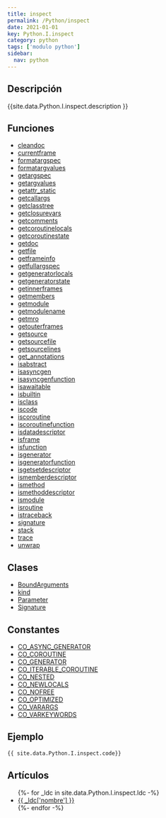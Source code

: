 ```yaml
---
title: inspect
permalink: /Python/inspect
date: 2021-01-01
key: Python.I.inspect
category: python
tags: ['modulo python']
sidebar: 
  nav: python
---
```


## Descripción
{{site.data.Python.I.inspect.description }}

## Funciones
* [cleandoc](/Python/inspect/cleandoc/)
* [currentframe](/Python/inspect/currentframe/)
* [formatargspec](/Python/inspect/formatargspec/)
* [formatargvalues](/Python/inspect/formatargvalues/)
* [getargspec](/Python/inspect/getargspec/)
* [getargvalues](/Python/inspect/getargvalues/)
* [getattr_static](/Python/inspect/getattr_static/)
* [getcallargs](/Python/inspect/getcallargs/)
* [getclasstree](/Python/inspect/getclasstree/)
* [getclosurevars](/Python/inspect/getclosurevars/)
* [getcomments](/Python/inspect/getcomments/)
* [getcoroutinelocals](/Python/inspect/getcoroutinelocals/)
* [getcoroutinestate](/Python/inspect/getcoroutinestate/)
* [getdoc](/Python/inspect/getdoc/)
* [getfile](/Python/inspect/getfile/)
* [getframeinfo](/Python/inspect/getframeinfo/)
* [getfullargspec](/Python/inspect/getfullargspec/)
* [getgeneratorlocals](/Python/inspect/getgeneratorlocals/)
* [getgeneratorstate](/Python/inspect/getgeneratorstate/)
* [getinnerframes](/Python/inspect/getinnerframes/)
* [getmembers](/Python/inspect/getmembers/)
* [getmodule](/Python/inspect/getmodule/)
* [getmodulename](/Python/inspect/getmodulename/)
* [getmro](/Python/inspect/getmro/)
* [getouterframes](/Python/inspect/getouterframes/)
* [getsource](/Python/inspect/getsource/)
* [getsourcefile](/Python/inspect/getsourcefile/)
* [getsourcelines](/Python/inspect/getsourcelines/)
* [get_annotations](/Python/inspect/get_annotations/)
* [isabstract](/Python/inspect/isabstract/)
* [isasyncgen](/Python/inspect/isasyncgen/)
* [isasyncgenfunction](/Python/inspect/isasyncgenfunction/)
* [isawaitable](/Python/inspect/isawaitable/)
* [isbuiltin](/Python/inspect/isbuiltin/)
* [isclass](/Python/inspect/isclass/)
* [iscode](/Python/inspect/iscode/)
* [iscoroutine](/Python/inspect/iscoroutine/)
* [iscoroutinefunction](/Python/inspect/iscoroutinefunction/)
* [isdatadescriptor](/Python/inspect/isdatadescriptor/)
* [isframe](/Python/inspect/isframe/)
* [isfunction](/Python/inspect/isfunction/)
* [isgenerator](/Python/inspect/isgenerator/)
* [isgeneratorfunction](/Python/inspect/isgeneratorfunction/)
* [isgetsetdescriptor](/Python/inspect/isgetsetdescriptor/)
* [ismemberdescriptor](/Python/inspect/ismemberdescriptor/)
* [ismethod](/Python/inspect/ismethod/)
* [ismethoddescriptor](/Python/inspect/ismethoddescriptor/)
* [ismodule](/Python/inspect/ismodule/)
* [isroutine](/Python/inspect/isroutine/)
* [istraceback](/Python/inspect/istraceback/)
* [signature](/Python/inspect/signature/)
* [stack](/Python/inspect/stack/)
* [trace](/Python/inspect/trace/)
* [unwrap](/Python/inspect/unwrap/)

## Clases
* [BoundArguments](/Python/inspect/BoundArguments/)
* [kind](/Python/inspect/kind/)
* [Parameter](/Python/inspect/Parameter/)
* [Signature](/Python/inspect/Signature/)

## Constantes
* [CO_ASYNC_GENERATOR](/Python/inspect/CO_ASYNC_GENERATOR/)
* [CO_COROUTINE](/Python/inspect/CO_COROUTINE/)
* [CO_GENERATOR](/Python/inspect/CO_GENERATOR/)
* [CO_ITERABLE_COROUTINE](/Python/inspect/CO_ITERABLE_COROUTINE/)
* [CO_NESTED](/Python/inspect/CO_NESTED/)
* [CO_NEWLOCALS](/Python/inspect/CO_NEWLOCALS/)
* [CO_NOFREE](/Python/inspect/CO_NOFREE/)
* [CO_OPTIMIZED](/Python/inspect/CO_OPTIMIZED/)
* [CO_VARARGS](/Python/inspect/CO_VARARGS/)
* [CO_VARKEYWORDS](/Python/inspect/CO_VARKEYWORDS/)

## Ejemplo
~~~python
{{ site.data.Python.I.inspect.code}}
~~~

## Artículos
<ul>
{%- for _ldc in site.data.Python.I.inspect.ldc -%}
   <li>
       <a href="{{_ldc['url'] }}">{{ _ldc['nombre'] }}</a>
   </li>
{%- endfor -%}
</ul>
